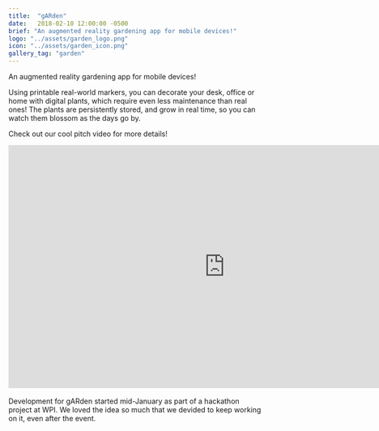 ```yaml
---
title:  "gARden"
date:   2018-02-10 12:00:00 -0500
brief: "An augmented reality gardening app for mobile devices!"
logo: "../assets/garden_logo.png"
icon: "../assets/garden_icon.png"
gallery_tag: "garden"
---
```


An augmented reality gardening app for mobile devices!

<!--more-->

Using printable real-world markers, you can decorate your desk, office or home with digital plants, which require even less maintenance than real ones! The plants are persistently stored, and grow in real time, so you can watch them blossom as the days go by. 

Check out our cool pitch video for more details!

<div class="video-container">
<iframe width="853" height="480" src="https://www.youtube.com/embed/wbtoKd5Ye2I" frameborder="0" allowfullscreen>
</iframe>
</div>
<br>
Development for gARden started mid-January as part of a hackathon project at WPI. We loved the idea so much that we devided to keep working on it, even after the event.

<!-- <div markdown="1">

![timelapse](../assets/garden_timelapse.gif)

<span class="text-muted"> A high-speed timelapse of plant growth! </span>

</div> -->

